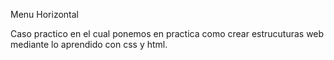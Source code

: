 Menu Horizontal

Caso practico en el cual ponemos en practica como crear estrucuturas web mediante lo aprendido con css y html.
